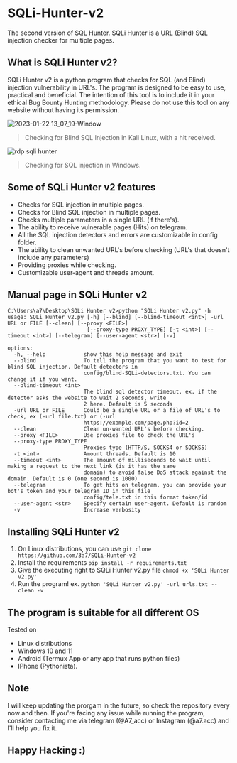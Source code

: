 # SQLi-Hunter-v2
The second version of SQL Hunter. SQLi Hunter is a URL (Blind) SQL injection checker for multiple pages.

## What is SQLi Hunter v2?
SQLi Hunter v2 is a python program that checks for SQL (and Blind) injection vulnerability in URL's. The program is designed to be easy to use, practical and beneficial. The intention of this tool is to include it in your ethical Bug Bounty Hunting methodology. Please do not use this tool on any website without having its permission.

![2023-01-22 13_07_19-Window](https://user-images.githubusercontent.com/58238467/213914994-3656b239-5576-42d5-803d-f5a5c1350bc3.png)
> Checking for Blind SQL Injection in Kali Linux, with a hit received.

![rdp sqli hunter](https://user-images.githubusercontent.com/58238467/213915070-6bce1a9c-ca76-417b-aa89-91f3f90854aa.png)
> Checking for SQL injection in Windows.

## Some of SQLi Hunter v2 features
- Checks for SQL injection in multiple pages.
- Checks for Blind SQL injection in multiple pages.
- Checks multiple parameters in a single URL (if there's).
- The ability to receive vulnerable pages (Hits) on telegram.
- All the SQL injection detectors and errors are customizable in config folder.
- The ability to clean unwanted URL's before checking (URL's that doesn't include any parameters)
- Providing proxies while checking.
- Customizable user-agent and threads amount.

## Manual page in SQLi Hunter v2
```
C:\Users\a7\Desktop\SQLi Hunter v2>python "SQLi Hunter v2.py" -h
usage: SQLi Hunter v2.py [-h] [--blind] [--blind-timeout <int>] -url URL or FILE [--clean] [--proxy <FILE>]
                         [--proxy-type PROXY_TYPE] [-t <int>] [--timeout <int>] [--telegram] [--user-agent <str>] [-v]

options:
  -h, --help            show this help message and exit
  --blind               To tell the program that you want to test for blind SQL injection. Default detectors in
                        config/blind-SQLi-detectors.txt. You can change it if you want.
  --blind-timeout <int>
                        The blind sql detector timeout. ex. if the detector asks the website to wait 2 seconds, write
                        2 here. Default is 5 seconds
  -url URL or FILE      Could be a single URL or a file of URL's to check, ex (-url file.txt) or (-url
                        https://example.com/page.php?id=2
  --clean               Clean un-wanted URL's before checking.
  --proxy <FILE>        Use proxies file to check the URL's
  --proxy-type PROXY_TYPE
                        Proxies type (HTTP/S, SOCKS4 or SOCKS5)
  -t <int>              Amount threads. Default is 10
  --timeout <int>       The amount of milliseconds to wait until making a request to the next link (is it has the same
                        domain) to avoid false DoS attack against the domain. Default is 0 (one second is 1000)
  --telegram            To get hits on telegram, you can provide your bot's token and your telegram ID in this file
                        config/tele.txt in this format token/id
  --user-agent <str>    Specify certain user-agent. Default is random
  -v                    Increase verbosity
  ```
  
## Installing SQLi Hunter v2
1. On Linux distributions, you can use `git clone https://github.com/3a7/SQLi-Hunter-v2`
2. Install the requirements `pip install -r requirements.txt`
3. Give the executing right to SQLi Hunter v2.py file `chmod +x 'SQLi Hunter v2.py'`
3. Run the program! ex. `python 'SQLi Hunter v2.py' -url urls.txt --clean -v`


## The program is suitable for all different OS
Tested on 
- Linux distributions
- Windows 10 and 11
- Android (Termux App or any app that runs python files)
- IPhone (Pythonista).

## Note
I will keep updating the prorgam in the future, so check the repository every now and then.
If you're facing any issue while running the program, consider contacting me via telegram (@A7_acc) or Instagram (@a7.acc) and I'll help you fix it.

## Happy Hacking :)
